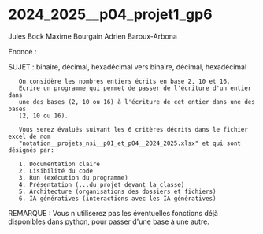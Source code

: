 # 2024_2025__p04_projet1_gp6
Jules Bock
Maxime Bourgain
Adrien Baroux-Arbona

Enoncé :

SUJET : binaire, décimal, hexadécimal vers binaire, décimal, hexadécimal

       On considère les nombres entiers écrits en base 2, 10 et 16.
       Ecrire un programme qui permet de passer de l'écriture d'un entier dans
       une des bases (2, 10 ou 16) à l'écriture de cet entier dans une des bases
       (2, 10 ou 16).
       
       Vous serez évalués suivant les 6 critères décrits dans le fichier excel de nom
       "notation__projets_nsi__p01_et_p04__2024_2025.xlsx" et qui sont désignés par:
 
       1. Documentation claire
       2. Lisibilité du code
       3. Run (exécution du programme)
       4. Présentation (...du projet devant la classe)
       5. Architecture (organisations des dossiers et fichiers)
       6. IA génératives (interactions avec les IA génératives)

REMARQUE : Vous n'utiliserez pas les éventuelles fonctions déjà disponibles dans python,
       pour passer d'une base à une autre.
